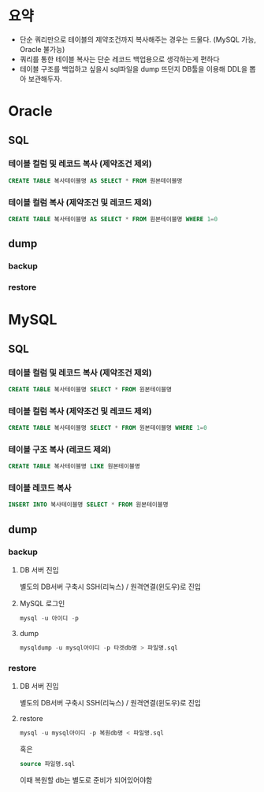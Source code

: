 # 요약

- 단순 쿼리만으로 테이블의 제약조건까지 복사해주는 경우는 드물다. (MySQL 가능, Oracle 불가능)
- 쿼리를 통한 테이블 복사는 단순 레코드 백업용으로 생각하는게 편하다
- 테이블 구조를 백업하고 싶을시 sql파일을 dump 뜨던지 DB툴을 이용해 DDL을 뽑아 보관해두자.

# Oracle

## SQL

### 테이블 컬럼 및 레코드 복사 (제약조건 제외)

```sql
CREATE TABLE 복사테이블명 AS SELECT * FROM 원본테이블명
```

### 테이블 컬럼 복사 (제약조건 및 레코드 제외)

```sql
CREATE TABLE 복사테이블명 AS SELECT * FROM 원본테이블명 WHERE 1=0
```

## dump

### backup

### restore

# MySQL

## SQL

### 테이블 컬럼 및 레코드 복사 (제약조건 제외)

```sql
CREATE TABLE 복사테이블명 SELECT * FROM 원본테이블명
```

### 테이블 컬럼 복사 (제약조건 및 레코드 제외)

```sql
CREATE TABLE 복사테이블명 SELECT * FROM 원본테이블명 WHERE 1=0
```

### 테이블 구조 복사 (레코드 제외)

```sql
CREATE TABLE 복사테이블명 LIKE 원본테이블명
```

### 테이블 레코드 복사

```sql
INSERT INTO 복사테이블명 SELECT * FROM 원본테이블명
```

## dump

### backup

1. DB 서버 진입

   별도의 DB서버 구축시 SSH(리눅스) / 원격연결(윈도우)로 진입

2. MySQL 로그인

    ```sql
    mysql -u 아이디 -p
    ```

3. dump

    ```sql
    mysqldump -u mysql아이디 -p 타겟db명 > 파일명.sql
    ```

### restore

1. DB 서버 진입

   별도의 DB서버 구축시 SSH(리눅스) / 원격연결(윈도우)로 진입

2. restore

    ```sql
    mysql -u mysql아이디 -p 복원db명 < 파일명.sql
    ```

   혹은

    ```sql
    source 파일명.sql
    ```

   이때 복원할 db는 별도로 준비가 되어있어야함